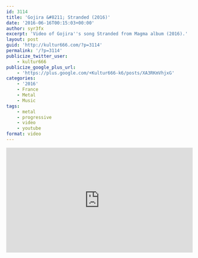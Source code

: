 ```yaml
---
id: 3114
title: 'Gojira &#8211; Stranded (2016)'
date: '2016-06-16T00:15:03+00:00'
author: syr3fx
excerpt: 'Video of Gojira''s song Stranded from Magma album (2016).'
layout: post
guid: 'http://kultur666.com/?p=3114'
permalink: '/?p=3114'
publicize_twitter_user:
    - kultur666
publicize_google_plus_url:
    - 'https://plus.google.com/+Kultur666-k6/posts/XA3RKmVhjxG'
categories:
    - '2016'
    - France
    - Metal
    - Music
tags:
    - metal
    - progressive
    - video
    - youtube
format: video
---
```


<iframe allow="accelerometer; autoplay; clipboard-write; encrypted-media; gyroscope; picture-in-picture; web-share" allowfullscreen="" frameborder="0" height="281" loading="lazy" src="https://www.youtube.com/embed/FNdC_3LR2AI?feature=oembed" title="Gojira - Stranded [OFFICIAL VIDEO]" width="500"></iframe>